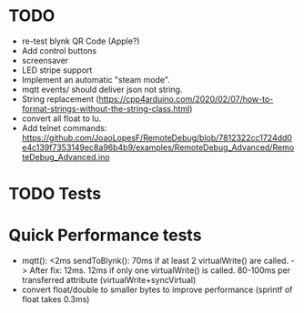 # TODO
- re-test blynk QR Code (Apple?)
- Add control buttons
- screensaver
- LED stripe support
- Implement an automatic "steam mode".
- mqtt events/ should deliver json not string.
- String replacement (https://cpp4arduino.com/2020/02/07/how-to-format-strings-without-the-string-class.html)
- convert all float to lu.
- Add telnet commands: https://github.com/JoaoLopesF/RemoteDebug/blob/7812322cc1724dd0e4c139f7353149ec8a96b4b9/examples/RemoteDebug_Advanced/RemoteDebug_Advanced.ino


# TODO Tests

# Quick Performance tests 
- mqtt(): <2ms
  sendToBlynk(): 70ms if at least 2 virtualWrite() are called. -> After fix: 12ms.
                 12ms if only one virtualWrite() is called.
                 80-100ms per transferred attribute (virtualWrite+syncVirtual)
- convert float/double to smaller bytes to improve performance (sprintf of float takes 0.3ms)
